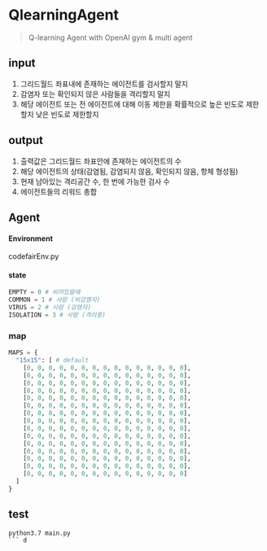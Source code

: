 # QlearningAgent

> Q-learning Agent with OpenAI gym & multi agent

## input
1. 그리드월드 좌표내에 존재하는 에이전트를 검사할지 말지
2. 감염자 또는 확인되지 않은 사람들을 격리할지 말지
3. 해당 에이전트 또는 전 에이전트에 대해 이동 제한을 확률적으로 높은 빈도로 제한할지 낮은 빈도로 제한할지

## output
1. 출력값은 그리드월드 좌표안에 존재하는 에이전트의 수
2. 해당 에이전트의 상태(감염됨, 감염되지 않음, 확인되지 않음, 항체 형성됨)
3. 현재 남아있는 격리공간 수, 한 번에 가능한 검사 수
4. 에이전트들의 리워드 총합

## Agent

#### Environment
codefairEnv.py

#### state
```py
EMPTY = 0 # 비어있을때
COMMON = 1 # 사람 (비감염자)
VIRUS = 2 # 사람 (감염자)
ISOLATION = 3 # 사람 (격리중)
```

### map
```py
MAPS = {
  "15x15": [ # default
    [0, 0, 0, 0, 0, 0, 0, 0, 0, 0, 0, 0, 0, 0, 0],
    [0, 0, 0, 0, 0, 0, 0, 0, 0, 0, 0, 0, 0, 0, 0],
    [0, 0, 0, 0, 0, 0, 0, 0, 0, 0, 0, 0, 0, 0, 0],
    [0, 0, 0, 0, 0, 0, 0, 0, 0, 0, 0, 0, 0, 0, 0],
    [0, 0, 0, 0, 0, 0, 0, 0, 0, 0, 0, 0, 0, 0, 0],
    [0, 0, 0, 0, 0, 0, 0, 0, 0, 0, 0, 0, 0, 0, 0],
    [0, 0, 0, 0, 0, 0, 0, 0, 0, 0, 0, 0, 0, 0, 0],
    [0, 0, 0, 0, 0, 0, 0, 0, 0, 0, 0, 0, 0, 0, 0],
    [0, 0, 0, 0, 0, 0, 0, 0, 0, 0, 0, 0, 0, 0, 0],
    [0, 0, 0, 0, 0, 0, 0, 0, 0, 0, 0, 0, 0, 0, 0],
    [0, 0, 0, 0, 0, 0, 0, 0, 0, 0, 0, 0, 0, 0, 0],
    [0, 0, 0, 0, 0, 0, 0, 0, 0, 0, 0, 0, 0, 0, 0],
    [0, 0, 0, 0, 0, 0, 0, 0, 0, 0, 0, 0, 0, 0, 0],
    [0, 0, 0, 0, 0, 0, 0, 0, 0, 0, 0, 0, 0, 0, 0],
    [0, 0, 0, 0, 0, 0, 0, 0, 0, 0, 0, 0, 0, 0, 0]
  ]
}
```

## test
```sh
python3.7 main.py
``` d